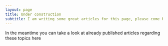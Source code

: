 ```yaml
---
layout: page
title: Under construction
subtitle: I am writing some great articles for this page, please come back later.
---
```


In the meantime you can take a look at already published articles regarding these topics here

